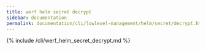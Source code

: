 ```yaml
---
title: werf helm secret decrypt
sidebar: documentation
permalink: documentation/cli/lowlevel-management/helm/secret/decrypt.html
---
```


{% include /cli/werf_helm_secret_decrypt.md %}

